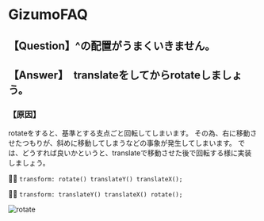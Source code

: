 # GizumoFAQ

## 【Question】^の配置がうまくいきません。

## 【Answer】　translateをしてからrotateしましょう。

### 【原因】

rotateをすると、基準とする支点ごと回転してしまいます。
その為、右に移動させたつもりが、斜めに移動してしまうなどの事象が発生してしまいます。
では、どうすれば良いかというと、translateで移動させた後で回転する様に実装しましょう。

🙅‍♂️
`transform: rotate() translateY() translateX();`

🙆‍♀️
`transform: translateY() translateX() rotate();`

![rotate](https://res.cloudinary.com/gizumo-inc/image/upload/v1667991677/curriculums/GizumoFAQ/Screen_Shot_2022-10-06_at_16.33.51.png)